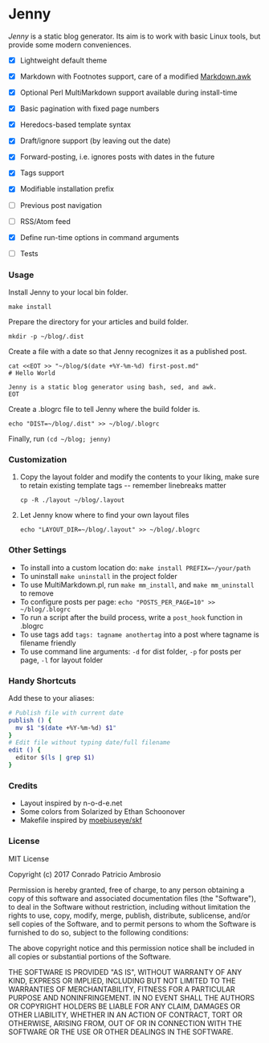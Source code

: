 # Jenny

_Jenny_ is a static blog generator. Its aim is to work with basic Linux tools, but provide some modern conveniences.

- [x] Lightweight default theme
- [x] Markdown with Footnotes support, care of a modified [Markdown.awk](https://bitbucket.org/yiyus/md2html.awk)
- [x] Optional Perl MultiMarkdown support available during install-time
- [x] Basic pagination with fixed page numbers
- [x] Heredocs-based template syntax
- [x] Draft/ignore support (by leaving out the date)
- [x] Forward-posting, i.e. ignores posts with dates in the future
- [x] Tags support
- [x] Modifiable installation prefix
- [ ] Previous post navigation
- [ ] RSS/Atom feed
- [x] Define run-time options in command arguments
- [ ] Tests


### Usage

Install Jenny to your local bin folder.

```
make install
```

Prepare the directory for your articles and build folder.

```
mkdir -p ~/blog/.dist
```

Create a file with a date so that Jenny recognizes it as a published post.

```
cat <<EOT >> "~/blog/$(date +%Y-%m-%d) first-post.md"
# Hello World

Jenny is a static blog generator using bash, sed, and awk.
EOT
```

Create a .blogrc file to tell Jenny where the build folder is.

```
echo "DIST=~/blog/.dist" >> ~/blog/.blogrc
```

Finally, run `(cd ~/blog; jenny)`

### Customization

1. Copy the layout folder and modify the contents to your liking, make sure to retain existing template tags -- remember linebreaks matter

   ```
   cp -R ./layout ~/blog/.layout
   ```

2. Let Jenny know where to find your own layout files

   ```
   echo "LAYOUT_DIR=~/blog/.layout" >> ~/blog/.blogrc
   ```

### Other Settings

- To install into a custom location do: `make install PREFIX=~/your/path`
- To uninstall `make uninstall` in the project folder
- To use MultiMarkdown.pl, run `make mm_install`, and `make mm_uninstall` to remove
- To configure posts per page: `echo "POSTS_PER_PAGE=10" >> ~/blog/.blogrc`
- To run a script after the build process, write a `post_hook` function in .blogrc
- To use tags add `tags: tagname anothertag` into a post where tagname is filename friendly
- To use command line arguments: `-d` for dist folder, `-p` for posts per page, `-l` for layout folder

### Handy Shortcuts

Add these to your aliases:

```bash
# Publish file with current date
publish () {
  mv $1 "$(date +%Y-%m-%d) $1"
}
# Edit file without typing date/full filename
edit () {
  editor $(ls | grep $1)
}
```

### Credits
- Layout inspired by n-o-d-e.net 
- Some colors from Solarized by Ethan Schoonover
- Makefile inspired by [moebiuseye/skf](https://github.com/moebiuseye/skf)

### License

MIT License

Copyright (c) 2017 Conrado Patricio Ambrosio

Permission is hereby granted, free of charge, to any person obtaining a copy
of this software and associated documentation files (the "Software"), to deal
in the Software without restriction, including without limitation the rights
to use, copy, modify, merge, publish, distribute, sublicense, and/or sell
copies of the Software, and to permit persons to whom the Software is
furnished to do so, subject to the following conditions:

The above copyright notice and this permission notice shall be included in all
copies or substantial portions of the Software.

THE SOFTWARE IS PROVIDED "AS IS", WITHOUT WARRANTY OF ANY KIND, EXPRESS OR
IMPLIED, INCLUDING BUT NOT LIMITED TO THE WARRANTIES OF MERCHANTABILITY,
FITNESS FOR A PARTICULAR PURPOSE AND NONINFRINGEMENT. IN NO EVENT SHALL THE
AUTHORS OR COPYRIGHT HOLDERS BE LIABLE FOR ANY CLAIM, DAMAGES OR OTHER
LIABILITY, WHETHER IN AN ACTION OF CONTRACT, TORT OR OTHERWISE, ARISING FROM,
OUT OF OR IN CONNECTION WITH THE SOFTWARE OR THE USE OR OTHER DEALINGS IN THE
SOFTWARE.
